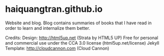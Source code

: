 # haiquangtran.github.io

Website and blog.
Blog contains summaries of books that I have read in order to learn and internalize them better. 

Credits:
	Design: http://html5up.net (Strata by HTML5 UP) 
	Free for personal and commercial use under the CCA 3.0 license (html5up.net/license)
	Jekyll Template: http://cloudcannon.com (Cloud Cannon)
